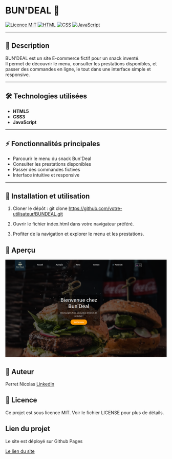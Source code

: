 # BUN'DEAL 🍔

[![Licence MIT](https://img.shields.io/badge/Licence-MIT-green)](LICENSE)
[![HTML](https://img.shields.io/badge/HTML5-E34F26?logo=html5&logoColor=white)](https://developer.mozilla.org/fr/docs/Web/HTML)
[![CSS](https://img.shields.io/badge/CSS3-1572B6?logo=css3&logoColor=white)](https://developer.mozilla.org/fr/docs/Web/CSS)
[![JavaScript](https://img.shields.io/badge/JavaScript-F7DF1E?logo=javascript&logoColor=black)](https://developer.mozilla.org/fr/docs/Web/JavaScript)

---

## 🔹 Description
BUN'DEAL est un site E-commerce fictif pour un snack inventé.  
Il permet de découvrir le menu, consulter les prestations disponibles, et passer des commandes en ligne, le tout dans une interface simple et responsive.

---

## 🛠 Technologies utilisées
- **HTML5**
- **CSS3**
- **JavaScript**

---

## ⚡ Fonctionnalités principales
- Parcourir le menu du snack Bun'Deal
- Consulter les prestations disponibles
- Passer des commandes fictives
- Interface intuitive et responsive

---

## 🚀 Installation et utilisation
1. Cloner le dépôt :
git clone https://github.com/votre-utilisateur/BUNDEAL.git

3. Ouvrir le fichier index.html dans votre navigateur préféré.

4. Profiter de la navigation et explorer le menu et les prestations.

## 📸 Aperçu

<img src="images/Capture d’écran du 2025-08-28 16-16-52.png" alt="Aperçu de l'application" width="600">


## 👤 Auteur
Perret Nicolas
[LinkedIn](https://www.linkedin.com/in/nicolas-perret01/)

## 📄 Licence
Ce projet est sous licence MIT.
Voir le fichier LICENSE pour plus de détails.

## Lien du projet

Le site est déployé sur Github Pages 

[Le lien du site](https://nico01210.github.io/Bun_Deal/)
